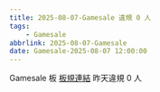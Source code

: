 ```yaml
---
title: 2025-08-07-Gamesale 違規 0 人
tags:
    - Gamesale
abbrlink: 2025-08-07-Gamesale
date: Gamesale-2025-08-07 12:00:00
---
```

Gamesale 板 [板規連結](https://www.ptt.cc/bbs/Gossiping/M.1637425085.A.07D.html)
昨天違規 0 人
